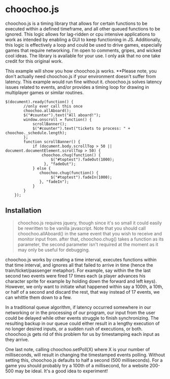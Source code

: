 # choochoo.js
choochoo.js is a timing library that allows for certain functions to be executed within a defined timeframe, and all other queued functions to be ignored. This logic allows for lag-ridden or cpu intensive applications to work as intended by enabling a GUI to keep functioning in JS. Additionally, this logic is effectively a loop and could be used to drive games, especially games that require networking. I'm open to comments, gripes, and wicked cool ideas. The library is available for your use. I only ask that no one take credit for this original work.


This example will show you how choochoo.js works.
**Please note, you don't actually need choochoo.js if your environment doesn't suffer from latency. This example would run fine without it.
choochoo.js solves latency issues related to events, and/or provides a timing loop for drawing in multiplayer games or similar routines.



    $(document).ready(function() {
            //only ever call this once
            choochoo.allAboard();
            $("#counter").text("All aboard!");
            window.onscroll = function() {                 
                scrollBanner();    
                $("#counter").text("tickets to process: " + choochoo._schedule.length);                 
            };
            function scrollBanner() {
                if (document.body.scrollTop > 50 || document.documentElement.scrollTop > 50) {
                    choochoo.chug(function() {                        
                        $("#toptest").fadeOut(1000);                        
                     }, "fadeOut");                             
                } else {            
                   choochoo.chug(function() {                        
                        $("#toptest").fadeIn(1000); 
                   }, "fadeIn");                    
                }                  
            }
        });

## Installation

> choochoo.js requires jquery, though since it's so small it could easily be rewritten to be vanilla javascript.
> Note that you should call choochoo.allAboard() in the same event that you wish to receive and monitor input from.
>after that, choochoo.chug() takes a function as its parameter, the second parameter isn't required at the moment as it may only be useful for debugging.

choochoo.js works by creating a time interval, executes functions within that time interval, and ignores all that failed to arrive in time (hence the train/ticket/passenger metaphor). For example, say within the the last second two events were fired 17 times each (a player advances his character sprite for example by holding down the forward and left keys). However, we only want to initiate what happened within say a 100th, a 10th, or half of a second and discard the rest, that way instead of 17 events, we can whittle them down to a few. 

In a traditional queue algorithm, if latency occurred somewhere in our networking or in the processing of our program, our input from the user could be delayed while other events struggle to finish synchronizing. The resulting backup in our queue could either result in a lengthy execution of no longer desired inputs, or a sudden rush of executions, or both. choochoo.js gets rid of this problem for us by timestamping each input as they arrive.

One last note, calling choochoo.setPoll(X) where X is your number of milliseconds, will result in changing the timestamped events polling. Without setting this, choochoo.js defaults to half a second (500 milliseconds). For a game you should probably try a 100th of a millisecond, for a website 200-500 may be ideal. It's a good idea to experiment!
